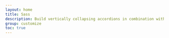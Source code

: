 ```yaml
---
layout: home
title: Sass
description: Build vertically collapsing accordions in combination with our Collapse JavaScript plugin.
group: customize
toc: true
---
```

